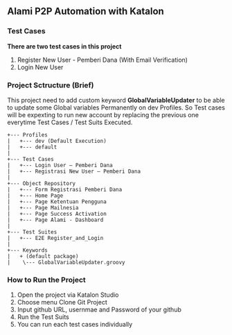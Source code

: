 ## Alami P2P Automation with Katalon 

### Test Cases
**There are two test cases in this project**
1. Register New User - Pemberi Dana (With Email Verification)
2. Login New User


### Project Sctructure (Brief)

This project need to add custom keyword **GlobalVariableUpdater** to be able to update some Global variables Permanently on dev Profiles. So Test cases will be expexting to run new account by replacing the previous one everytime  Test Cases / Test Suits Executed.


```
+--- Profiles 
|   +--- dev (Default Execution)
|   +--- default
|         
+--- Test Cases 
|   +--- Login User – Pemberi Dana
|   +--- Registrasi New User – Pemberi Dana       
|
+--- Object Repository 
|   +--- Form Registrasi Pemberi Dana
|   +--- Home Page
|   +--- Page Ketentuan Pengguna
|   +--- Page Mailnesia
|   +--- Page Success Activation
|   +--- Page Alami - Dashboard
|
+--- Test Suites
|   +--- E2E Register_and_Login
|            
+--- Keywords
|   + (default package)	
|    \--- GlobalVariableUpdater.groovy
```


### How to Run the Project
1. Open the project via Katalon Studio
2. Choose menu Clone Git Project
3. Input github URL, usernmae and Password of your github
4. Run the Test Suits
5. You can run each test cases individually